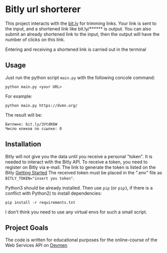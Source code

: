 # Bitly url shorterer

This project interacts with the [bit.ly](https://bitly.com/) for trimming links. Your link is sent to the input, and a shortened link like bit.ly/****** is output.
You can also submit an already shortened link to the input, then the output will have the number of clicks on this link. 

Entering and receiving a shortened link is carried out in the terminal

## Usage

Just run the python script `main.py` with the following concole command:
```
python main.py <your URL>
```
For example:
```
python main.py https://dvmn.org/
```
The result will be:
```
Битлинк: bit.ly/3VtdK6W
Число кликов по ссылке: 0
```

## Installation

Bitly will not give you the data until you receive a personal "token". It is needed to interact with the Bitly API.
To receive a token, you need to register on Bitly via e-mail.
The link to generate the token is listed on the Bitly [Getting Started](https://dev.bitly.com/get_started.html)
The received token must be placed in the ".env" file as `BITLY_TOKEN="insert you token"`.

Python3 should be already installed. 
Then use `pip` (or `pip3`, if there is a conflict with Python2) to install dependencies:
```
pip install -r requirements.txt
```
I don't think you need to use any virtual envs for such a small script.

## Project Goals

The code is written for educational purposes for the online-course of the Web Services API on [Devmen](https://dvmn.org/)
